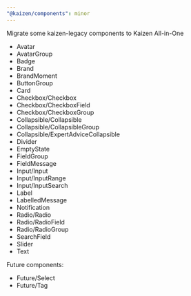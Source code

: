 ```yaml
---
"@kaizen/components": minor
---
```


Migrate some kaizen-legacy components to Kaizen All-in-One

- Avatar
- AvatarGroup
- Badge
- Brand
- BrandMoment
- ButtonGroup
- Card
- Checkbox/Checkbox
- Checkbox/CheckboxField
- Checkbox/CheckboxGroup
- Collapsible/Collapsible
- Collapsible/CollapsibleGroup
- Collapsible/ExpertAdviceCollapsible
- Divider
- EmptyState
- FieldGroup
- FieldMessage
- Input/Input
- Input/InputRange
- Input/InputSearch
- Label
- LabelledMessage
- Notification
- Radio/Radio
- Radio/RadioField
- Radio/RadioGroup
- SearchField
- Slider
- Text

Future components:
- Future/Select
- Future/Tag

